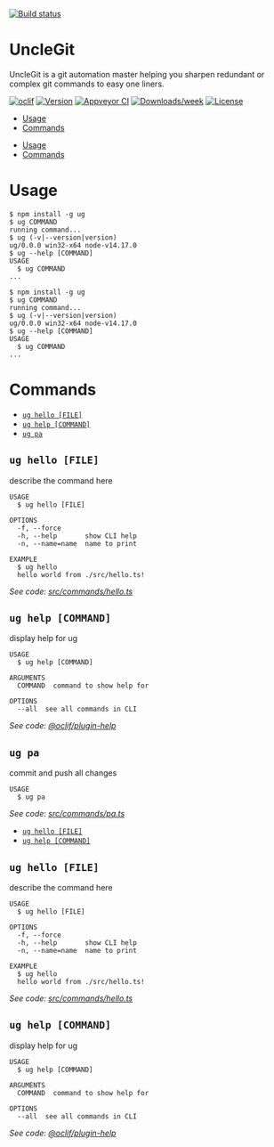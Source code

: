 [![Build status](https://ci.appveyor.com/api/projects/status/jg31yatln6kgt87l/branch/main?svg=true)](https://ci.appveyor.com/project/Leon-Africa/unclegit/branch/develop)

UncleGit
==

UncleGit is a git automation master helping you sharpen redundant or complex git commands to easy one liners.

[![oclif](https://img.shields.io/badge/cli-oclif-brightgreen.svg)](https://oclif.io)
[![Version](https://img.shields.io/npm/v/ug.svg)](https://npmjs.org/package/ug)
[![Appveyor CI](https://ci.appveyor.com/api/projects/status/github/Leon-Africa/unclegit?branch=master&svg=true)](https://ci.appveyor.com/project/Leon-Africa/unclegit/branch/master)
[![Downloads/week](https://img.shields.io/npm/dw/ug.svg)](https://npmjs.org/package/ug)
[![License](https://img.shields.io/npm/l/ug.svg)](https://github.com/Leon-Africa/unclegit/blob/master/package.json)

<!-- toc -->
* [Usage](#usage)
* [Commands](#commands)
<!-- tocstop -->
* [Usage](#usage)
* [Commands](#commands)
<!-- tocstop -->
# Usage
<!-- usage -->
```sh-session
$ npm install -g ug
$ ug COMMAND
running command...
$ ug (-v|--version|version)
ug/0.0.0 win32-x64 node-v14.17.0
$ ug --help [COMMAND]
USAGE
  $ ug COMMAND
...
```
<!-- usagestop -->
```sh-session
$ npm install -g ug
$ ug COMMAND
running command...
$ ug (-v|--version|version)
ug/0.0.0 win32-x64 node-v14.17.0
$ ug --help [COMMAND]
USAGE
  $ ug COMMAND
...
```
<!-- usagestop -->
# Commands
<!-- commands -->
* [`ug hello [FILE]`](#ug-hello-file)
* [`ug help [COMMAND]`](#ug-help-command)
* [`ug pa`](#ug-pa)

## `ug hello [FILE]`

describe the command here

```
USAGE
  $ ug hello [FILE]

OPTIONS
  -f, --force
  -h, --help       show CLI help
  -n, --name=name  name to print

EXAMPLE
  $ ug hello
  hello world from ./src/hello.ts!
```

_See code: [src/commands/hello.ts](https://github.com/Leon-Africa/unclegit/blob/v0.0.0/src/commands/hello.ts)_

## `ug help [COMMAND]`

display help for ug

```
USAGE
  $ ug help [COMMAND]

ARGUMENTS
  COMMAND  command to show help for

OPTIONS
  --all  see all commands in CLI
```

_See code: [@oclif/plugin-help](https://github.com/oclif/plugin-help/blob/v3.2.2/src/commands/help.ts)_

## `ug pa`

commit and push all changes

```
USAGE
  $ ug pa
```

_See code: [src/commands/pa.ts](https://github.com/Leon-Africa/unclegit/blob/v0.0.0/src/commands/pa.ts)_
<!-- commandsstop -->
* [`ug hello [FILE]`](#ug-hello-file)
* [`ug help [COMMAND]`](#ug-help-command)

## `ug hello [FILE]`

describe the command here

```
USAGE
  $ ug hello [FILE]

OPTIONS
  -f, --force
  -h, --help       show CLI help
  -n, --name=name  name to print

EXAMPLE
  $ ug hello
  hello world from ./src/hello.ts!
```

_See code: [src/commands/hello.ts](https://github.com/Leon-Africa/unclegit/blob/v0.0.0/src/commands/hello.ts)_

## `ug help [COMMAND]`

display help for ug

```
USAGE
  $ ug help [COMMAND]

ARGUMENTS
  COMMAND  command to show help for

OPTIONS
  --all  see all commands in CLI
```

_See code: [@oclif/plugin-help](https://github.com/oclif/plugin-help/blob/v3.2.2/src/commands/help.ts)_
<!-- commandsstop -->

